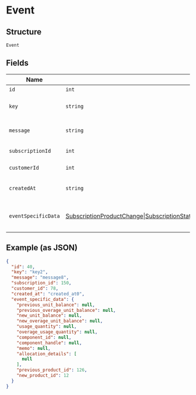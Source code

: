 
# Event

## Structure

`Event`

## Fields

| Name | Type | Tags | Description | Getter | Setter |
|  --- | --- | --- | --- | --- | --- |
| `id` | `int` | Required | - | getId(): int | setId(int id): void |
| `key` | `string` | Required | **Constraints**: *Minimum Length*: `1` | getKey(): string | setKey(string key): void |
| `message` | `string` | Required | **Constraints**: *Minimum Length*: `1` | getMessage(): string | setMessage(string message): void |
| `subscriptionId` | `int` | Required | - | getSubscriptionId(): int | setSubscriptionId(int subscriptionId): void |
| `customerId` | `int` | Required | - | getCustomerId(): int | setCustomerId(int customerId): void |
| `createdAt` | `string` | Required | **Constraints**: *Minimum Length*: `1` | getCreatedAt(): string | setCreatedAt(string createdAt): void |
| `eventSpecificData` | [SubscriptionProductChange](../../doc/models/subscription-product-change.md)\|[SubscriptionStateChange](../../doc/models/subscription-state-change.md)\|[PaymentRelatedEvents](../../doc/models/payment-related-events.md)\|[RefundSuccess](../../doc/models/refund-success.md)\|[ComponentAllocationChange](../../doc/models/component-allocation-change.md)\|[MeteredUsage](../../doc/models/metered-usage.md)\|[PrepaidUsage](../../doc/models/prepaid-usage.md)\|[DunningStepReached](../../doc/models/dunning-step-reached.md)\|[InvoiceIssued](../../doc/models/invoice-issued.md)\|[PendingCancellationChange](../../doc/models/pending-cancellation-change.md)\|[PrepaidSubscriptionBalanceChanged](../../doc/models/prepaid-subscription-balance-changed.md)\|Proforma[InvoiceIssued](../../doc/models/invoice-issued.md)\|[SubscriptionGroupSignupSuccess](../../doc/models/subscription-group-signup-success.md)\|[SubscriptionGroupSignupFailure](../../doc/models/subscription-group-signup-failure.md)\|[CreditAccountBalanceChanged](../../doc/models/credit-account-balance-changed.md)\|[PrepaymentAccountBalanceChanged](../../doc/models/prepayment-account-balance-changed.md)\|[PaymentCollectionMethodChanged](../../doc/models/payment-collection-method-changed.md)\|[ItemPricePointChanged](../../doc/models/item-price-point-changed.md)\|[CustomFieldValueChange](../../doc/models/custom-field-value-change.md)\|null | Required | This is a container for one-of cases. | getEventSpecificData(): | setEventSpecificData( eventSpecificData): void |

## Example (as JSON)

```json
{
  "id": 40,
  "key": "key2",
  "message": "message8",
  "subscription_id": 150,
  "customer_id": 78,
  "created_at": "created_at0",
  "event_specific_data": {
    "previous_unit_balance": null,
    "previous_overage_unit_balance": null,
    "new_unit_balance": null,
    "new_overage_unit_balance": null,
    "usage_quantity": null,
    "overage_usage_quantity": null,
    "component_id": null,
    "component_handle": null,
    "memo": null,
    "allocation_details": [
      null
    ],
    "previous_product_id": 126,
    "new_product_id": 12
  }
}
```

